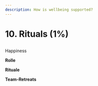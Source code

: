 ```yaml
---
description: How is wellbeing supported?
---
```


# 10. Rituals \(1%\)

##  <a id="12-happiness-how-is-wellbeing-supported"></a>

Happiness

**Rolle**

**Rituale**

**Team-Retreats**

